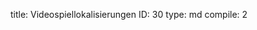 title:          Videospiellokalisierungen
ID:             30
type:           md
compile:        2


